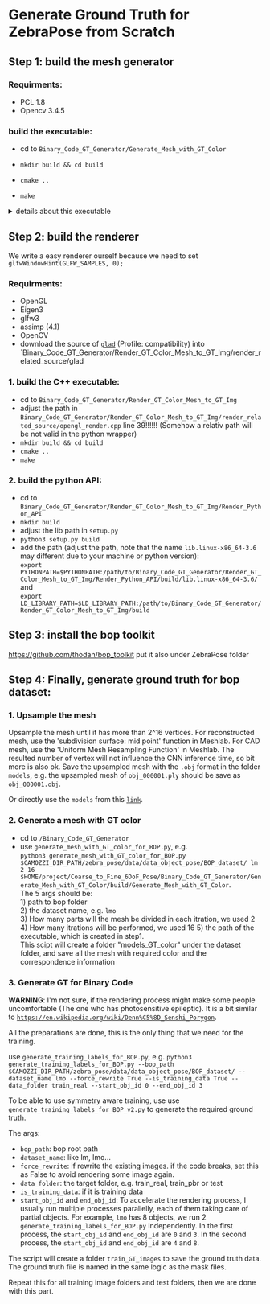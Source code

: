 # Generate Ground Truth for ZebraPose from Scratch

## Step 1: build the mesh generator

### Requirments:
- PCL 1.8
- Opencv 3.4.5

### build the executable:

- cd to `Binary_Code_GT_Generator/Generate_Mesh_with_GT_Color`

- `mkdir build && cd build`

- `cmake ..`

- `make`

<details>
  <summary>details about this executable</summary>
We collapse this section because we also have a python API for this.

The executable `Generate_Mesh_with_GT_Label` takes the following args as input:

1. How many parts will the mesh be divided in each itration
2. How many itrations will be performed
3. The path to the orginal mesh in obj file
4. The output path to txt file, which stores the correspondence point position and its class id
5. The output for the mesh file

Example:
If we want to divide the mesh into 2^32 parts, we can use
`./Generate_Mesh_with_GT_Color 2 32 PATH_TO_MODEL/obj_000001.obj ..PATH_FOR_OUTPUT/correspondence_id.txt PATH_FOR_OUTPUT/obj_000001.ply`

or,

`./Generate_Mesh_with_GT_Color 4 16 PATH_TO_MODEL/obj_000001.obj PATH_FOR_OUTPUT/correspondence_id.txt PATH_FOR_OUTPUT/obj_000001.ply`

Note:

The number of faces in the mesh should be larger than 2^32. If not, we can generate more faces without changing the object shape using Meshlab.
  
</details>


## Step 2: build the renderer
We write a easy renderer ourself because we need to set
`glfwWindowHint(GLFW_SAMPLES, 0);`

### Requirments:
- OpenGL
- Eigen3
- glfw3
- assimp (4.1)
- OpenCV
- download the source of [`glad`](https://glad.dav1d.de/) (Profile: compatibility) into `Binary_Code_GT_Generator/Render_GT_Color_Mesh_to_GT_Img/render_related_source/glad


### 1. build the C++ executable:

- cd to `Binary_Code_GT_Generator/Render_GT_Color_Mesh_to_GT_Img`
- adjust the path in `Binary_Code_GT_Generator/Render_GT_Color_Mesh_to_GT_Img/render_related_source/opengl_render.cpp` line 39!!!!!! (Somehow a relativ path will be not valid in the python wrapper)
- `mkdir build && cd build`
- `cmake ..`
- `make`


### 2. build the python API:
- cd to `Binary_Code_GT_Generator/Render_GT_Color_Mesh_to_GT_Img/Render_Python_API`
- `mkdir build`
- adjust the lib path in `setup.py`
- `python3 setup.py build`
- add the path (adjust the path, note that the name `lib.linux-x86_64-3.6` may different due to your machine or python version):  
`export PYTHONPATH=$PYTHONPATH:/path/to/Binary_Code_GT_Generator/Render_GT_Color_Mesh_to_GT_Img/Render_Python_API/build/lib.linux-x86_64-3.6/`  
and  
`export LD_LIBRARY_PATH=$LD_LIBRARY_PATH:/path/to/Binary_Code_GT_Generator/Render_GT_Color_Mesh_to_GT_Img/build`


## Step 3: install the bop toolkit
https://github.com/thodan/bop_toolkit
put it also under ZebraPose folder


## Step 4: Finally, generate ground truth for bop dataset:
### 1. Upsample the mesh 

Upsample the mesh until it has more than 2^16 vertices. For reconstructed mesh,  use the 'subdivision surface: mid point' function in Meshlab. For CAD mesh, use the 'Uniform Mesh Resampling Function' in Meshlab. The resulted number of vertex will not influence the CNN inference time, so bit more is also ok. Save the upsampled mesh with the `.obj` format in the folder `models`, e.g. the upsampled mesh of `obj_000001.ply` should be save as `obj_000001.obj`.

Or directly use the `models` from this [`link`](https://cloud.dfki.de/owncloud/index.php/s/zT7z7c3e666mJTW).

### 2. Generate a mesh with GT color

- cd to `/Binary_Code_GT_Generator`
- use `generate_mesh_with_GT_color_for_BOP.py`, e.g.  
`python3 generate_mesh_with_GT_color_for_BOP.py $CAMOZZI_DIR_PATH/zebra_pose/data/data_object_pose/BOP_dataset/ lm 2 16 $HOME/project/Coarse_to_Fine_6DoF_Pose/Binary_Code_GT_Generator/Generate_Mesh_with_GT_Color/build/Generate_Mesh_with_GT_Color`.   
The 5 args should be:  
1\) path to bop folder  
2\) the dataset name, e.g. `lmo`  
3\) How many parts will the mesh be divided in each itration, we used 2  
4\) How many itrations will be performed, we used 16
5\) the path of the executable, which is created in step1.  
This scipt will create a folder "models_GT_color" under the dataset folder, and save all the mesh with required color and the correspondence information

### 3. Generate GT for Binary Code
<strong>WARNING</strong>: I'm not sure, if the rendering process might make some people uncomfortable (The one who has photosensitive epileptic). It is a bit similar to [`https://en.wikipedia.org/wiki/Denn%C5%8D_Senshi_Porygon`](https://en.wikipedia.org/wiki/Denn%C5%8D_Senshi_Porygon).

All the preparations are done, this is the only thing that we need for the training.  

use `generate_training_labels_for_BOP.py`, e.g. `python3 generate_training_labels_for_BOP.py --bop_path $CAMOZZI_DIR_PATH/zebra_pose/data/data_object_pose/BOP_dataset/ --dataset_name lmo --force_rewrite True --is_training_data True --data_folder train_real --start_obj_id 0 --end_obj_id 3`

To be able to use symmetry aware training, use use `generate_training_labels_for_BOP_v2.py` to generate the required ground truth.

The args:
- `bop_path`: bop root path
- `dataset_name`: like lm, lmo...
- `force_rewrite`: if rewrite the existing images. if the code breaks, set this as False to avoid rendering some image again.
- `data_folder`: the target folder, e.g. train_real, train_pbr or test
- `is_training_data`: if it is training data
- `start_obj_id` and `end_obj_id`: To accelerate the rendering process, I usually run multiple processes parallelly, each of them taking care of partial objects. For example, `lmo` has 8 objects, we run 2 `generate_training_labels_for_BOP.py` independently. In the first process, the `start_obj_id` and `end_obj_id` are `0` and `3`. In the second process, the `start_obj_id` and `end_obj_id` are `4` and `8`.

The script will create a folder `train_GT_images` to save the ground truth data. The ground truth file is named in the same logic as the mask
files. 

Repeat this for all training image folders and test folders, then we are done with this part.




